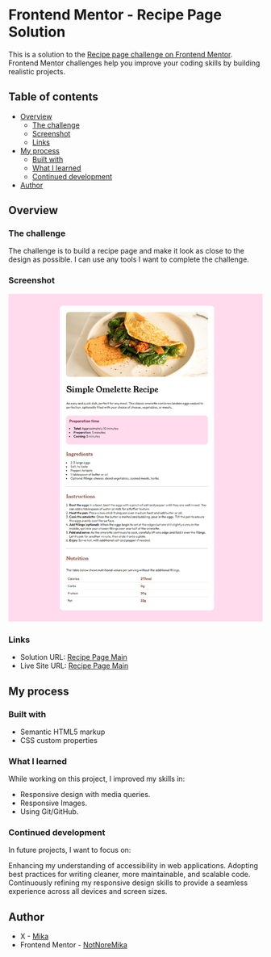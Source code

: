 # Frontend Mentor - Recipe Page Solution

This is a solution to the [Recipe page challenge on Frontend Mentor](https://www.frontendmentor.io/challenges/recipe-page-KiTsR8QQKm). Frontend Mentor challenges help you improve your coding skills by building realistic projects.

## Table of contents

- [Overview](#overview)
  - [The challenge](#the-challenge)
  - [Screenshot](#screenshot)
  - [Links](#links)
- [My process](#my-process)
  - [Built with](#built-with)
  - [What I learned](#what-i-learned)
  - [Continued development](#continued-development)
- [Author](#author)


## Overview

### The challenge

The challenge is to build a recipe page and make it look as close to the design as possible. I can use any tools I want to complete the challenge.

### Screenshot

![Recipe Page Screenshot](./recipe-page.png)

### Links

- Solution URL: [Recipe Page Main](https://github.com/NotMoreMika/recipe-page-main.git)
- Live Site URL: [Recipe Page Main](https://your-live-site-url.com)

## My process

### Built with

- Semantic HTML5 markup
- CSS custom properties


### What I learned

While working on this project, I improved my skills in:

- Responsive design with media queries.
- Responsive Images.
- Using Git/GitHub.

### Continued development
In future projects, I want to focus on:

Enhancing my understanding of accessibility in web applications.
Adopting best practices for writing cleaner, more maintainable, and scalable code.
Continuously refining my responsive design skills to provide a seamless experience across all devices and screen sizes.

## Author

- X - [Mika](https://www.x.com/notmore_mika)
- Frontend Mentor - [NotNoreMika](https://www.frontendmentor.io/profile/notmoremika)


